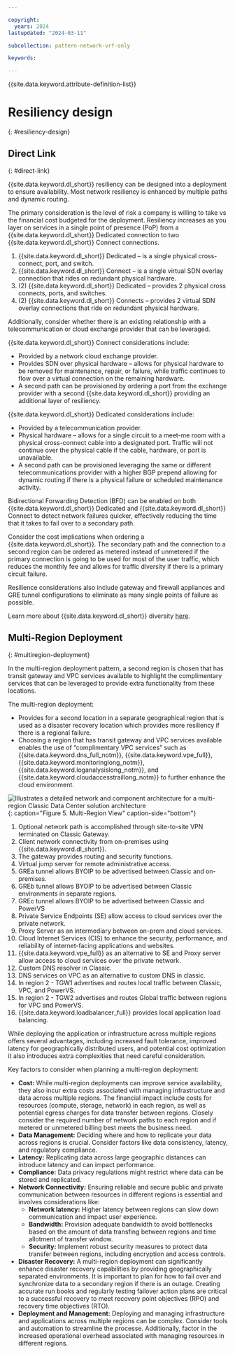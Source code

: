 ```yaml
---

copyright:
  years: 2024
lastupdated: "2024-03-11"

subcollection: pattern-network-vrf-only

keywords:

---
```


{{site.data.keyword.attribute-definition-list}}

# Resiliency design
{: #resiliency-design}


## Direct Link
{: #direct-link}

{{site.data.keyword.dl_short}} resiliency can be designed into a deployment to ensure availability. Most network resiliency is enhanced by multiple paths and dynamic routing.

The primary consideration is the level of risk a company is willing to take vs the financial cost budgeted for the deployment. Resiliency increases as you layer on services in a single point of presence (PoP) from a {{site.data.keyword.dl_short}} Dedicated connection to two {{site.data.keyword.dl_short}} Connect connections.

1.  {{site.data.keyword.dl_short}} Dedicated – is a single physical cross-connect, port, and switch.
2.  {{site.data.keyword.dl_short}} Connect – is a single virtual SDN overlay connection that rides on redundant physical hardware.
3.  (2) {{site.data.keyword.dl_short}} Dedicated – provides 2 physical cross connects, ports, and switches.
4.  (2) {{site.data.keyword.dl_short}} Connects – provides 2 virtual SDN overlay connections that ride on redundant physical hardware.

Additionally, consider whether there is an existing relationship with a telecommunication or cloud exchange provider that can be leveraged.

{{site.data.keyword.dl_short}} Connect considerations include:

-   Provided by a network cloud exchange provider.
-   Provides SDN over physical hardware – allows for physical hardware to be removed for maintenance, repair, or failure, while traffic continues to flow over a virtual connection on the remaining hardware.
-   A second path can be provisioned by ordering a port from the exchange provider with a second {{site.data.keyword.dl_short}} providing an additional layer of resiliency.

{{site.data.keyword.dl_short}} Dedicated considerations include:

-   Provided by a telecommunication provider.
-   Physical hardware – allows for a single circuit to a meet-me room with a physical cross-connect cable into a designated port. Traffic will not continue over the physical cable if the cable, hardware, or port is unavailable.
-   A second path can be provisioned leveraging the same or different telecommunications provider with a higher BGP prepend allowing for dynamic routing if there is a physical failure or scheduled maintenance activity.

Bidirectional Forwarding Detection (BFD) can be enabled on both {{site.data.keyword.dl_short}} Dedicated and {{site.data.keyword.dl_short}} Connect to detect network failures quicker, effectively reducing the time that it takes to fail over to a secondary path.

Consider the cost implications when ordering a {{site.data.keyword.dl_short}}. The secondary path and the connection to a second region can be ordered as metered instead of unmetered if the primary connection is going to be used for most of the user traffic, which reduces the monthly fee and allows for traffic diversity if there is a primary circuit failure.

Resilience considerations also include gateway and firewall appliances and GRE tunnel configurations to eliminate as many single points of failure as possible.

Learn more about {{site.data.keyword.dl_short}} diversity [here](/docs/dl?topic=dl-models-for-diversity-and-redundancy-in-direct-link).

## Multi-Region Deployment
{: #multiregion-deployment}

In the multi-region deployment pattern, a second region is chosen that has transit gateway and VPC services available to highlight the complimentary services that can be leveraged to provide extra functionality from these locations.

The multi-region deployment:

-   Provides for a second location in a separate geographical region that is used as a disaster recovery location which provides more resiliency if there is a regional failure.
-   Choosing a region that has transit gateway and VPC services available enables the use of “complimentary VPC services” such as {{site.data.keyword.dns_full_notm}}, {{site.data.keyword.vpe_full}}, {{site.data.keyword.monitoringlong_notm}}, {{site.data.keyword.loganalysislong_notm}}, and {{site.data.keyword.cloudaccesstraillong_notm}} to further enhance the cloud environment.

![Illustrates a detailed network and component architecture for a
multi-region Classic Data Center solution architecture](cross-region-view.svg){: caption="Figure 5. Multi-Region View" caption-side="bottom"}
1.  Optional network path is accomplished through site-to-site VPN terminated on Classic Gateway.
2.  Client network connectivity from on-premises using {{site.data.keyword.dl_short}}.
3.  The gateway provides routing and security functions.
4.  Virtual jump server for remote administrative access.
5.  GREa tunnel allows BYOIP to be advertised between Classic and on-premises.
6.  GREb tunnel allows BYOIP to be advertised between Classic environments in separate regions.
7.  GREc tunnel allows BYOIP to be advertised between Classic and PowerVS
8.  Private Service Endpoints (SE) allow access to cloud services over the private network.
9.  Proxy Server as an intermediary between on-prem and cloud services.
10. Cloud Internet Services (CIS) to enhance the security, performance, and reliability of internet-facing applications and websites.
11. {{site.data.keyword.vpe_full}} as an alternative to SE and Proxy server allow access to cloud services over the private network.
12. Custom DNS resolver in Classic.
13. DNS services on VPC as an alternative to custom DNS in classic.
14. In region 2 - TGW1 advertises and routes local traffic between Classic, VPC, and PowerVS.
15. In region 2 - TGW2 advertises and routes Global traffic between regions for VPC and PowerVS.
16. {{site.data.keyword.loadbalancer_full}} provides local application load balancing.

While deploying the application or infrastructure across multiple regions offers several advantages, including increased fault tolerance, improved latency for geographically distributed users, and potential cost optimization it also introduces extra complexities that need careful consideration.

Key factors to consider when planning a multi-region deployment:

-   **Cost:** While multi-region deployments can improve service availability, they also incur extra costs associated with managing infrastructure and data across multiple regions. The financial impact include costs for resources (compute, storage, network) in each region, as well as potential egress charges for data transfer between regions. Closely consider the required number of network paths to each region and if metered or unmetered billing best meets the business need.
-   **Data Management:** Deciding where and how to replicate your data across regions is crucial. Consider factors like data consistency, latency, and regulatory compliance.
-   **Latency:** Replicating data across large geographic distances can introduce latency and can impact performance.
-   **Compliance:** Data privacy regulations might restrict where data can be stored and replicated.
-   **Network Connectivity:** Ensuring reliable and secure public and private communication between resources in different regions is essential and involves considerations like:
    -   **Network latency:** Higher latency between regions can slow down communication and impact user experience.
    -   **Bandwidth:** Provision adequate bandwidth to avoid bottlenecks based on the amount of data transfing between regions and time allotment of transfer window.
    -   **Security:** Implement robust security measures to protect data transfer between regions, including encryption and access controls.
-   **Disaster Recovery:** A multi-region deployment can significantly enhance disaster recovery capabilities by providing geographically separated environments. It is important to plan for how to fail over and synchronize data to a secondary region if there is an outage. Creating accurate run books and regularly testing failover action plans are critical to a successful recovery to meet recovery point objectives (RPO) and recovery time objectives (RTO).
-   **Deployment and Management:** Deploying and managing infrastructure and applications across multiple regions can be complex. Consider tools and automation to streamline the processe. Additionally, factor in the increased operational overhead associated with managing resources in different regions.
